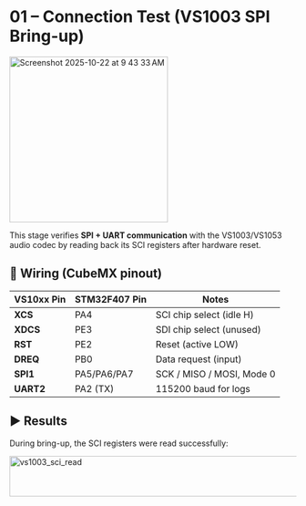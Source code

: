 # 01 – Connection Test (VS1003 SPI Bring-up)

<img width="278" height="291" alt="Screenshot 2025-10-22 at 9 43 33 AM" src="https://github.com/user-attachments/assets/c0d4fd48-244b-459d-9f52-00d580d08a36" />

This stage verifies **SPI + UART communication** with the VS1003/VS1053 audio codec by reading back its SCI registers after hardware reset.

## 🔌 Wiring (CubeMX pinout)

| VS10xx Pin | STM32F407 Pin | Notes                    |
|------------|---------------|--------------------------|
| **XCS**    | PA4           | SCI chip select (idle H) |
| **XDCS**   | PE3           | SDI chip select (unused) |
| **RST**    | PE2           | Reset (active LOW)       |
| **DREQ**   | PB0           | Data request (input)     |
| **SPI1**   | PA5/PA6/PA7   | SCK / MISO / MOSI, Mode 0|
| **UART2**  | PA2 (TX)      | 115200 baud for logs     |

## ▶️ Results

During bring-up, the SCI registers were read successfully:

<img width="514" height="71" alt="vs1003_sci_read" src="https://github.com/user-attachments/assets/b45b6ded-84f0-4429-b13e-6f2c027d2456" />
